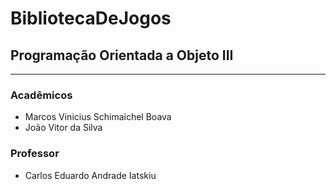 # BibliotecaDeJogos
## Programação Orientada a Objeto III
-------------------------------------
### Acadêmicos
* Marcos Vinicius Schimaichel Boava
* João Vitor da Silva
### Professor
* Carlos Eduardo Andrade Iatskiu
